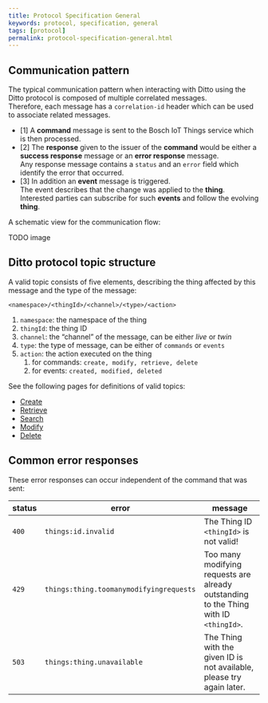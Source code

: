 ```yaml
---
title: Protocol Specification General
keywords: protocol, specification, general
tags: [protocol]
permalink: protocol-specification-general.html
---
```


## Communication pattern

The typical communication pattern when interacting with Ditto using the Ditto protocol is composed of multiple correlated messages.<br/>
Therefore, each message has a `correlation-id` header which can be used to associate related messages.

* [1] A **command** message is sent to the Bosch IoT Things service which is then processed.
* [2] The **response** given to the issuer of the **command** would be either a **success response** message or an **error response** message.<br/>
  Any response message contains a `status` and an `error` field which identify the error that occurred.
* [3] In addition an **event** message is triggered.<br/>
  The event describes that the change was applied to the **thing**.<br/>
  Interested parties can subscribe for such **events** and follow the evolving **thing**.
  
A schematic view for the communication flow:

TODO image

## Ditto protocol topic structure

A valid topic consists of five elements, describing the thing affected by this message and the type of the message:

```
<namespace>/<thingId>/<channel>/<type>/<action>
```

1. `namespace`: the namespace of the thing
2. `thingId`: the thing ID
3. `channel`: the “channel” of the message, can be either _live_ or _twin_
4. `type`: the type of message, can be either of `commands` or `events`
5. `action`: the action executed on the thing
    1. for commands: `create, modify, retrieve, delete`
    2. for events: `created, modified, deleted`

See the following pages for definitions of valid topics:

* [Create](protocol-specification-create.html)
* [Retrieve](protocol-specification-retrieve.html)
* [Search](protocol-specification-search.html)
* [Modify](protocol-specification-modify.html)
* [Delete](protocol-specification-delete.html)

## Common error responses

These error responses can occur independent of the command that was sent:

| status | error                   | message                   |
|--------|-------------------------|---------------------------|
| `400`  | `things:id.invalid`     | The Thing ID `<thingId>` is not valid! |
| `429`  | `things:thing.toomanymodifyingrequests	`     | Too many modifying requests are already outstanding to the Thing with ID `<thingId>`. |
| `503`  | `things:thing.unavailable` | The Thing with the given ID is not available, please try again later. |
